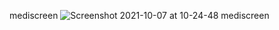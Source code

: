 mediscreen
![Screenshot 2021-10-07 at 10-24-48 mediscreen](https://user-images.githubusercontent.com/61873476/136354402-7ac44d92-da13-4f53-9779-18ecd5fbb1bf.png)
